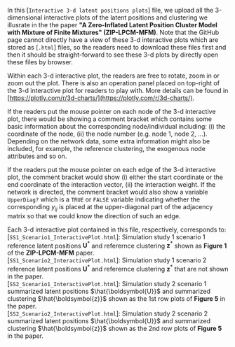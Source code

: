 In this [`Interactive 3-d latent positions plots`] file, 
we upload all the 3-dimensional interactive plots of the latent positions and clustering we illusrate 
in the the paper **"A Zero-Inflated Latent Position Cluster Model with Mixture of Finite Mixtures" (ZIP-LPCM-MFM)**.
Note that the GitHub page cannot directly have a view of these 3-d interactive plots which are stored as [`.html`] files, so the readers need to download these files first and then it should be straight-forward to see these 3-d plots by directly open these files by browser.

Within each 3-d interactive plot, the readers are free to rotate, zoom in or zoom out the plot.
There is also an operation panel placed on top-right of the 3-d interactive plot for readers to play with.
More details can be found in [https://plotly.com/r/3d-charts/](https://plotly.com/r/3d-charts/).

If the readers put the mouse pointer on each node of the 3-d interactive plot, there would be showing a comment bracket which contains some basic information about the corresponding node/individual including: (i) the coordinate of the node, (ii) the node number (e.g. node 1, node 2, ...).
Depending on the network data, some extra information might also be included, for example, the reference clustering, the exogenous node attributes and so on.

If the readers put the mouse pointer on each edge of the 3-d interactive plot, the comment bracket would show (i) either the start coordinate or the end coordinate of the interaction vector, (ii) the interaction weight.
If the network is directed, the comment bracket would also show a variable `UpperDiag?` which is a `TRUE` or `FALSE` variable indicating whether the corresponding $y_{ij}$ is placed at the upper-diagonal part of the adjacency matrix so that we could know the direction of such an edge.

Each 3-d interactive plot contained in this file, respectively, corresponds to:
<br>[`SS1_Scenario1_InteractivePlot.html`]: Simulation study 1 scenario 1 reference latent positions $`\boldsymbol{U}^*`$ and referernce clustering $`\boldsymbol{z}^*`$ shown as **Figure 1** of the **ZIP-LPCM-MFM** paper.
<br>[`SS1_Scenario2_InteractivePlot.html`]: Simulation study 1 scenario 2 reference latent positions $`\boldsymbol{U}^*`$ and referernce clustering $`\boldsymbol{z}^*`$ that are not shown in the paper.
<br>[`SS2_Scenario1_InteractivePlot.html`]: Simulation study 2 scenario 1 summarized latent positions $`\hat{\boldsymbol{U}}`$ and summarized clustering $`\hat{\boldsymbol{z}}`$ shown as the 1st row plots of **Figure 5** in the paper.
<br>[`SS2_Scenario2_InteractivePlot.html`]: Simulation study 2 scenario 2 summarized latent positions $`\hat{\boldsymbol{U}}`$ and summarized clustering $`\hat{\boldsymbol{z}}`$ shown as the 2nd row plots of **Figure 5** in the paper.

